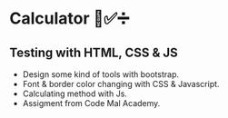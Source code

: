 # Calculator 🧮✅️➗
## Testing with HTML, CSS & JS
- Design some kind of tools with bootstrap.
- Font & border color changing with CSS & Javascript.
- Calculating method with Js.
- Assigment from Code Mal Academy.

